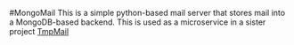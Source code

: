 #MongoMail
This is a simple python-based mail server that stores mail into a MongoDB-based backend.
This is used as a microservice in a sister project [TmpMail](https://github.com/terrabitz/TmpMail)